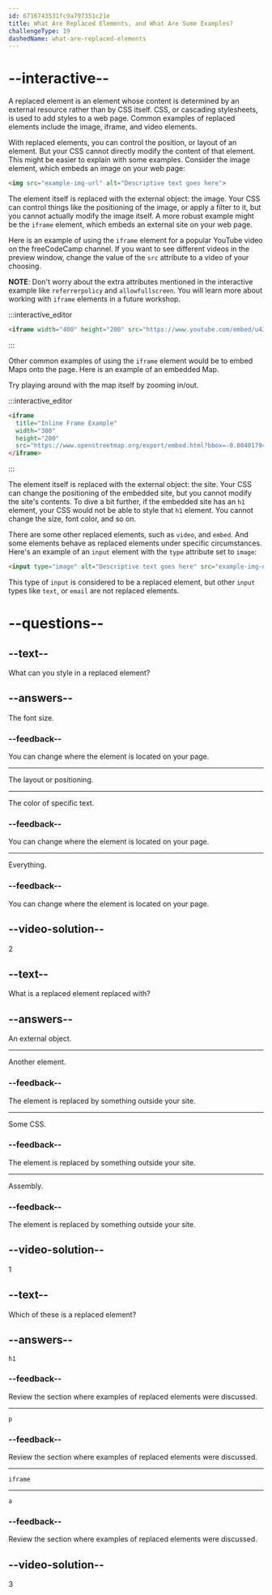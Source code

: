 ```yaml
---
id: 6716743531fc9a797351c21e
title: What Are Replaced Elements, and What Are Some Examples?
challengeType: 19
dashedName: what-are-replaced-elements
---
```


# --interactive--

A replaced element is an element whose content is determined by an external resource rather than by CSS itself. CSS, or cascading stylesheets, is used to add styles to a web page. Common examples of replaced elements include the image, iframe, and video elements.

With replaced elements, you can control the position, or layout of an element. But your CSS cannot directly modify the content of that element. This might be easier to explain with some examples. Consider the image element, which embeds an image on your web page:

```html
<img src="example-img-url" alt="Descriptive text goes here">
```

The element itself is replaced with the external object: the image. Your CSS can control things like the positioning of the image, or apply a filter to it, but you cannot actually modify the image itself. A more robust example might be the `iframe` element, which embeds an external site on your web page.

Here is an example of using the `iframe` element for a popular YouTube video on the freeCodeCamp channel. If you want to see different videos in the preview window, change the value of the `src` attribute to a video of your choosing. 

**NOTE**: Don't worry about the extra attributes mentioned in the interactive example like `referrerpolicy` and `allowfullscreen`. You will learn more about working with `iframe` elements in a future workshop. 

:::interactive_editor

```html
<iframe width="400" height="200" src="https://www.youtube.com/embed/u43gJJrVa1I?si=BoDW_puFsy8OEr_Z" title="YouTube video player" allow="accelerometer; autoplay; clipboard-write; encrypted-media; gyroscope; picture-in-picture; web-share" referrerpolicy="strict-origin-when-cross-origin" allowfullscreen></iframe>
```

:::

Other common examples of using the `iframe` element would be to embed Maps onto the page. Here is an example of an embedded Map.

Try playing around with the map itself by zooming in/out. 

:::interactive_editor

```html
<iframe
  title="Inline Frame Example"
  width="300"
  height="200"
  src="https://www.openstreetmap.org/export/embed.html?bbox=-0.004017949104309083%2C51.47612752641776%2C0.00030577182769775396%2C51.478569861898606&amp;layer=mapnik">
</iframe>
```

:::

The element itself is replaced with the external object: the site. Your CSS can change the positioning of the embedded site, but you cannot modify the site's contents. To dive a bit further, if the embedded site has an `h1` element, your CSS would not be able to style that `h1` element. You cannot change the size, font color, and so on.

There are some other replaced elements, such as `video`, and `embed`. And some elements behave as replaced elements under specific circumstances. Here's an example of an `input` element with the `type` attribute set to `image`:

```html
<input type="image" alt="Descriptive text goes here" src="example-img-url">
```

This type of `input` is considered to be a replaced element, but other `input` types like `text`, or `email` are not replaced elements.

# --questions--

## --text--

What can you style in a replaced element?

## --answers--

The font size.

### --feedback--

You can change where the element is located on your page.

---

The layout or positioning.

---

The color of specific text.

### --feedback--

You can change where the element is located on your page.

---

Everything.

### --feedback--

You can change where the element is located on your page.

## --video-solution--

2

## --text--

What is a replaced element replaced with?

## --answers--

An external object.

---

Another element.

### --feedback--

The element is replaced by something outside your site.

---

Some CSS.

### --feedback--

The element is replaced by something outside your site.

---

Assembly.

### --feedback--

The element is replaced by something outside your site.

## --video-solution--

1

## --text--

Which of these is a replaced element?

## --answers--

`h1`

### --feedback--

Review the section where examples of replaced elements were discussed. 

---

`p`

### --feedback--

Review the section where examples of replaced elements were discussed. 

---

`iframe`

---

`a`

### --feedback--

Review the section where examples of replaced elements were discussed. 

## --video-solution--

3
